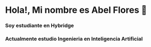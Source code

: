 # Hola!, Mi nombre es Abel Flores 👋
### Soy estudiante en Hybridge
### Actualmente estudio Ingenieria en Inteligencia Artificial
